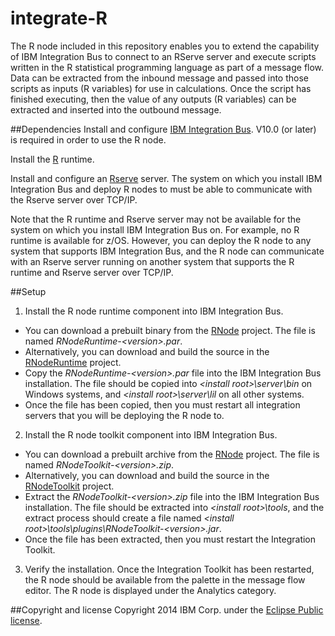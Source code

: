 integrate-R
===========

The R node included in this repository enables you to extend the capability of IBM Integration Bus to connect to an RServe server and execute scripts written in the R statistical programming language as part of a message flow. Data can be extracted from the inbound message and passed into those scripts as inputs (R variables) for use in calculations. Once the script has finished executing, then the value of any outputs (R variables) can be extracted and inserted into the outbound message.

##Dependencies
Install and configure [IBM Integration Bus](http://www.ibm.com/software/products/us/en/integration-bus/). V10.0 (or later) is required in order to use the R node.

Install the [R](http://www.r-project.org/) runtime.

Install and configure an [Rserve](https://rforge.net/Rserve/) server. The system on which you install IBM Integration Bus and deploy R nodes to must be able to communicate with the Rserve server over TCP/IP.

Note that the R runtime and Rserve server may not be available for the system on which you install IBM Integration Bus on. For example, no R runtime is available for z/OS. However, you can deploy the R node to any system that supports IBM Integration Bus, and the R node can communicate with an Rserve server running on another system that supports the R runtime and Rserve server over TCP/IP.

##Setup
1. Install the R node runtime component into IBM Integration Bus. 
  * You can download a prebuilt binary from the [RNode](RNode) project. The file is named *RNodeRuntime-\<version\>.par*.
  * Alternatively, you can download and build the source in the [RNodeRuntime](RNodeRuntime) project.
  * Copy the *RNodeRuntime-\<version\>.par* file into the IBM Integration Bus installation. The file should be copied into *\<install root\>\server\bin* on Windows systems, and *\<install root\>\server\lil* on all other systems.
  * Once the file has been copied, then you must restart all integration servers that you will be deploying the R node to.

2. Install the R node toolkit component into IBM Integration Bus.
  * You can download a prebuilt archive from the [RNode](RNode) project. The file is named *RNodeToolkit-\<version\>.zip*.
  * Alternatively, you can download and build the source in the [RNodeToolkit](RNodeToolkit) project.
  * Extract the *RNodeToolkit-\<version\>.zip* file into the IBM Integration Bus installation. The file should be extracted into *\<install root\>\tools*, and the extract process should create a file named *\<install root\>\tools\plugins\RNodeToolkit-\<version\>.jar*.
  * Once the file has been extracted, then you must restart the Integration Toolkit.

3. Verify the installation. Once the Integration Toolkit has been restarted, the R node should be available from the palette in the message flow editor. The R node is displayed under the Analytics category.

##Copyright and license
Copyright 2014 IBM Corp. under the [Eclipse Public license](http://www.eclipse.org/legal/epl-v10.html).
